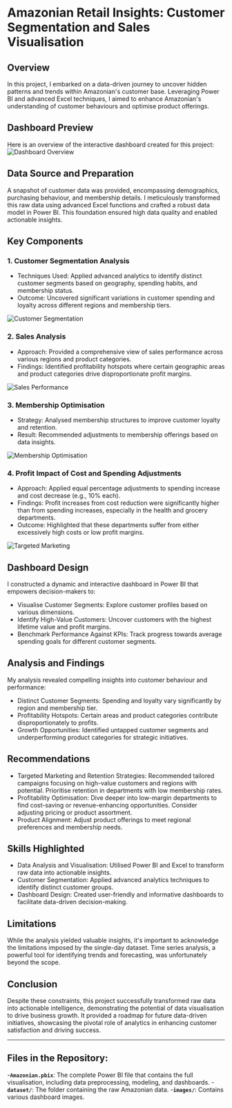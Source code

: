 # Amazonian Retail Insights: Customer Segmentation and Sales Visualisation

## Overview
In this project, I embarked on a data-driven journey to uncover hidden patterns and trends within Amazonian's customer base. Leveraging Power BI and advanced Excel techniques, I aimed to enhance Amazonian's understanding of customer behaviours and optimise product offerings.

## Dashboard Preview
Here is an overview of the interactive dashboard created for this project:
![Dashboard Overview](Images/dashboard_overview.png)

## Data Source and Preparation
A snapshot of customer data was provided, encompassing demographics, purchasing behaviour, and membership details. I meticulously transformed this raw data using advanced Excel functions and crafted a robust data model in Power BI. This foundation ensured high data quality and enabled actionable insights.

## Key Components
### 1. Customer Segmentation Analysis
- Techniques Used: Applied advanced analytics to identify distinct customer segments based on geography, spending habits, and membership status.
- Outcome: Uncovered significant variations in customer spending and loyalty across different regions and membership tiers.

![Customer Segmentation](Images/customer_segmentation.png)

### 2. Sales Analysis
- Approach: Provided a comprehensive view of sales performance across various regions and product categories.
- Findings: Identified profitability hotspots where certain geographic areas and product categories drive disproportionate profit margins.

![Sales Performance](Images/sales_performance.png)

### 3. Membership Optimisation
- Strategy: Analysed membership structures to improve customer loyalty and retention.
- Result: Recommended adjustments to membership offerings based on data insights.

![Membership Optimisation](Images/membership_optimisation.png)

### 4. Profit Impact of Cost and Spending Adjustments
- Approach: Applied equal percentage adjustments to spending increase and cost decrease (e.g., 10% each).
- Findings: Profit increases from cost reduction were significantly higher than from spending increases, especially in the health and grocery departments.
- Outcome: Highlighted that these departments suffer from either excessively high costs or low profit margins.

![Targeted Marketing](Images/adjusted_profit_analysis.png)

## Dashboard Design
I constructed a dynamic and interactive dashboard in Power BI that empowers decision-makers to:
- Visualise Customer Segments: Explore customer profiles based on various dimensions.
- Identify High-Value Customers: Uncover customers with the highest lifetime value and profit margins.
- Benchmark Performance Against KPIs: Track progress towards average spending goals for different customer segments.

## Analysis and Findings
My analysis revealed compelling insights into customer behaviour and performance:
- Distinct Customer Segments: Spending and loyalty vary significantly by region and membership tier.
- Profitability Hotspots: Certain areas and product categories contribute disproportionately to profits.
- Growth Opportunities: Identified untapped customer segments and underperforming product categories for strategic initiatives.

## Recommendations
- Targeted Marketing and Retention Strategies: Recommended tailored campaigns focusing on high-value customers and regions with potential. Prioritise retention in departments with low membership rates.
- Profitability Optimisation: Dive deeper into low-margin departments to find cost-saving or revenue-enhancing opportunities. Consider adjusting pricing or product assortment.
- Product Alignment: Adjust product offerings to meet regional preferences and membership needs.

## Skills Highlighted
- Data Analysis and Visualisation: Utilised Power BI and Excel to transform raw data into actionable insights.
- Customer Segmentation: Applied advanced analytics techniques to identify distinct customer groups.
- Dashboard Design: Created user-friendly and informative dashboards to facilitate data-driven decision-making.

## Limitations
While the analysis yielded valuable insights, it's important to acknowledge the limitations imposed by the single-day dataset. Time series analysis, a powerful tool for identifying trends and forecasting, was unfortunately beyond the scope.

## Conclusion
Despite these constraints, this project successfully transformed raw data into actionable intelligence, demonstrating the potential of data visualisation to drive business growth. It provided a roadmap for future data-driven initiatives, showcasing the pivotal role of analytics in enhancing customer satisfaction and driving success.

---

## Files in the Repository:
-**`Amazonian.pbix`**: The complete Power BI file that contains the full visualisation, including data preprocessing, modeling, and dashboards.
-**`dataset/`**: The folder containing the raw Amazonian data.
-**`images/`**: Contains various dashboard images.

